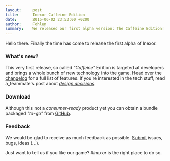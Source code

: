 ```yaml
---
layout:     post
title:      Inexor Caffeine Edition
date:       2015-06-02 23:53:00 +0200
author:     Fohlen
summary:    We released our first alpha version: The Caffeine Edition!
---
```


Hello there. Finally the time has come to release the first alpha of Inexor.

### What's new?
This very first release, so called _"Caffeine"_ Edition is targeted at developers and brings a whole bunch of new technology into the game.
Head over the [changelog](https://github.com/inexorgame/inexor-core/releases/tag/v0.1-alpha) for a full list of features. If you're interested in the tech stuff, read a_teammate's post about [*design decisions*](https://inexor.org/blog/2015/04-26-alpha1-design-decisions).

### Download
Although this not a *consumer-ready* product yet you can obtain a bundle packaged *"to-go"* from [GitHub](https://github.com/inexorgame/inexor-core/releases/tag/v0.1-alpha).

### Feedback
We would be glad to receive as much feedback as possible. [Submit](https://github.com/inexorgame/inexor-core/issues) issues, bugs, ideas (...).

Just want to tell us if you like our game? _#inexor_ is the right place to do so.
